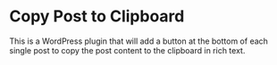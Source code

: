 # Copy Post to Clipboard

This is a WordPress plugin that will add a button at the bottom of each single post to copy the post content to the clipboard in rich text.
